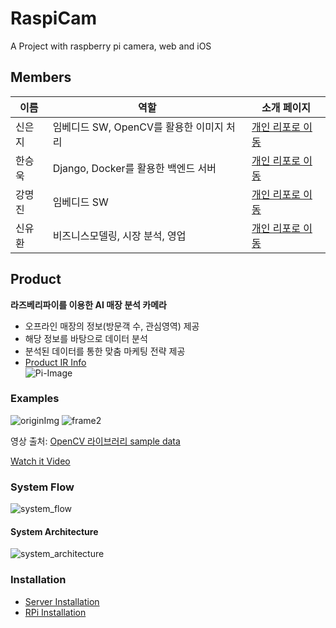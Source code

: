 # RaspiCam
A Project with raspberry pi camera, web and iOS

## Members
이름|역할|소개 페이지
---|---|---
신은지|임베디드 SW, OpenCV를 활용한 이미지 처리|[개인 리포로 이동](https://github.com/devejs)
한승욱|Django, Docker를 활용한 백엔드 서버 |[개인 리포로 이동](https://github.com/SeungWookHan)
강명진|임베디드 SW|[개인 리포로 이동](https://github.com/MyungjinKang)
신유환|비즈니스모델링, 시장 분석, 영업|[개인 리포로 이동](https://github.com/ShinYooHwan)

## Product
**라즈베리파이를 이용한 AI 매장 분석 카메라**  
* 오프라인 매장의 정보(방문객 수, 관심영역) 제공
* 해당 정보를 바탕으로 데이터 분석
* 분석된 데이터를 통한 맞춤 마케팅 전략 제공
* [Product IR Info](https://drive.google.com/file/d/1GeubgYQ3QoCGe-wTUG-GnJT9wlIFL9Jt/view?usp=sharing)  
![Pi-Image](https://user-images.githubusercontent.com/48985445/99684708-1c7fe600-2ac5-11eb-98be-1dd26c42292c.png)  

### Examples
![originImg](https://user-images.githubusercontent.com/48985445/99693822-1ee73d80-2acf-11eb-921e-b7cdfd956a36.jpg)
 ![frame2](https://user-images.githubusercontent.com/48985445/99693724-06772300-2acf-11eb-88b4-0aee236fcbc1.jpg)  
  
 영상 출처: [OpenCV 라이브러리 sample data](https://github.com/opencv/opencv/tree/master/samples/data)  
  
[Watch it Video](https://drive.google.com/file/d/1Ckosq6h8VfoRphmH0IeZNX7DfRNN0MeB/view?usp=sharing)

### System Flow
![system_flow](https://user-images.githubusercontent.com/48985445/99683490-bfcffb80-2ac3-11eb-9548-31239a04af82.png)

#### System Architecture
![system_architecture](https://user-images.githubusercontent.com/48985445/99683557-d2e2cb80-2ac3-11eb-9b96-b87b9720c56d.png)

### Installation
* [Server Installation]()
* [RPi Installation](https://github.com/devejs/RaspiCam/blob/main/RPi/README.md)
